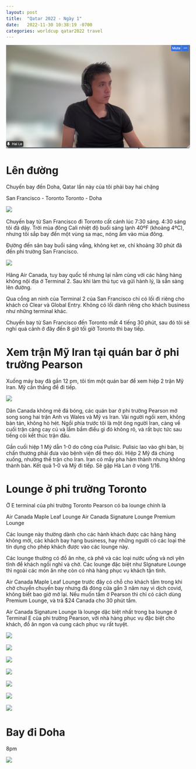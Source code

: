 ```yaml
---
layout: post
title:  "Qatar 2022 - Ngày 1"
date:   2022-11-30 10:38:19 -0700
categories: worldcup qatar2022 travel
---
```

![](images/Screen%20Shot%202022-11-03%20at%204.24.02%20PM.png)
# Lên đường

Chuyến bay đến Doha, Qatar lần này của tôi phải bay hai chặng

San Francisco - Toronto
Toronto - Doha 

![](https://honghaile.github.io/docs/assets/images/IMG_8828.jpg)

Chuyến bay từ San Francisco đi Toronto cất cánh lúc 7:30 sáng.  4:30 sáng tôi đã dậy.  Trời mùa đông Cali nhiệt độ buổi sáng lạnh 40ºF (khoảng 4ºC), nhưng tôi sắp bay đến một vùng sa mạc, nóng ấm vào mùa đông.

Đường đến sân bay buổi sáng vắng, không kẹt xe, chỉ khoảng 30 phút đã đến phi trường San Francisco. 

![](https://honghaile.github.io/docs/assets/images/IMG_8832.jpg)

Hãng Air Canada, tuy bay quốc tế nhưng lại nằm cùng với các hãng hàng không nội địa ở Terminal 2.  Sau khi làm thủ tục và gửi hành lý, là sẵn sàng lên đường.

Qua cổng an ninh của Terminal 2 của San Francisco chỉ có lối đi riêng cho khách có Clear và Global Entry.  Không có lối dành riêng cho khách business như những terminal khác. 

Chuyến bay từ San Francisco đến Toronto mất 4 tiếng 30 phút, sau đó tôi sẽ nghỉ quá cảnh ở đây đến 8 giờ tối giờ Toronto thì bay tiếp. 

# Xem trận Mỹ Iran tại quán bar ở phi trường Pearson

Xuống máy bay đã gần 12 pm, tôi tìm một quán bar để xem hiệp 2 trận Mỹ Iran.  Mỹ cần thắng để đi tiếp. 


![](https://honghaile.github.io/docs/assets/images/IMG_8866.jpg)


Dân Canada không mê đá bóng, các quán bar ở phi trường Pearson mở song song hai trận Anh vs Wales và Mỹ vs Iran. Vài người ngồi xem, không bàn tán, không hò hét.  Ngồi phía trước tôi là một ông người Iran, càng về cuối trận càng cay cú và lầm bầm điều gì đó không rõ, và rất bực tức sau tiếng còi kết thúc trận đấu. 

Gần cuối hiệp 1 Mỹ dẫn 1-0 do công của Pulisic.  Pulisic lao vào ghi bàn, bị chấn thương phải đưa vào bệnh viện để theo dõi.  Hiệp 2 Mỹ đá chùng xuống, nhường thế trận cho Iran.  Iran có mấy pha hãm thành nhưng không thành bàn.  Kết quả 1-0 và Mỹ đi tiếp. Sẽ gặp Hà Lan ờ vòng 1/16. 

# Lounge ở phi trường Toronto

Ở E terminal của phi trường Toronto Pearson có ba lounge chính là

Air Canada Maple Leaf Lounge
Air Canada Signature Lounge 
Premium Lounge 

Các lounge này thường dành cho các hành khách được các hãng hàng không mời, các khách bay hạng business, hay những người có các loại thẻ tín dụng cho phép khách được vào các lounge này.  

Các lounge thường có đồ ăn nhẹ, cà phê và các loại nước uống và nơi yên tĩnh để khách ngồi nghỉ và chờ. Các lounge đặc bíệt như SIgnature Lounge thì ngoài các món ăn nhẹ còn có nhà hàng phục vụ khách tận tình. 

Air Canada Maple Leaf Lounge trước đây có chỗ cho khách tắm trong khi chờ chuyển chuyến bay nhưng đã đóng cửa gần 3 năm nay vì dịch covid, không biết bao giờ mở lại.  Nếu muốn tắm ở Pearson thì chỉ có cách dùng Premium Lounge, và trả $24 Canada cho 30 phút tắm. 

Air Canada Signature Lounge là lounge dặc biệt nhất trong ba lounge ở Terminal E của phi trường Pearson, với nhà hàng phục vụ đặc biệt cho khách, đồ ăn ngon và cung cách phục vụ rất tuyệt. 

![](https://honghaile.github.io//docs/assets/images/IMG_8871.jpg)

![](https://honghaile.github.io/docs/assets/images/IMG_8874.jpg)

![](https://honghaile.github.io/docs/assets/images/IMG_8876.jpg)

![](https://honghaile.github.io/docs/assets/images/IMG_8881.jpg)

![](https://honghaile.github.io/docs/assets/images/IMG_8883.jpg)

![](https://honghaile.github.io/docs/assets/images/IMG_8886.jpg)

![](https://honghaile.github.io/docs/assets/images/IMG_8894.jpg)


# Bay đi Doha

8pm 

![](https://honghaile.github.io/docs/assets/images/IMG_8904.jpg)

